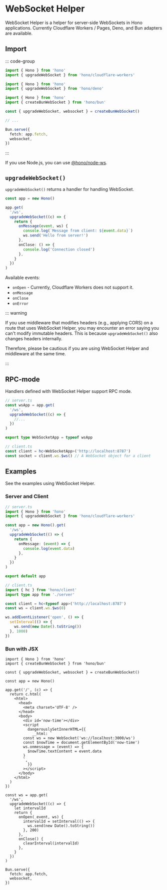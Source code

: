 # WebSocket Helper

WebSocket Helper is a helper for server-side WebSockets in Hono applications.
Currently Cloudflare Workers / Pages, Deno, and Bun adapters are available.

## Import

::: code-group

```ts [Cloudflare Workers]
import { Hono } from 'hono'
import { upgradeWebSocket } from 'hono/cloudflare-workers'
```

```ts [Deno]
import { Hono } from 'hono'
import { upgradeWebSocket } from 'hono/deno'
```

```ts [Bun]
import { Hono } from 'hono'
import { createBunWebSocket } from 'hono/bun'

const { upgradeWebSocket, websocket } = createBunWebSocket()

// ...

Bun.serve({
  fetch: app.fetch,
  websocket,
})
```

:::

If you use Node.js, you can use [@hono/node-ws](https://github.com/honojs/middleware/tree/main/packages/node-ws).

## `upgradeWebSocket()`

`upgradeWebSocket()` returns a handler for handling WebSocket.

```ts
const app = new Hono()

app.get(
  '/ws',
  upgradeWebSocket((c) => {
    return {
      onMessage(event, ws) {
        console.log(`Message from client: ${event.data}`)
        ws.send('Hello from server!')
      },
      onClose: () => {
        console.log('Connection closed')
      },
    }
  })
)
```

Available events:

- `onOpen` - Currently, Cloudflare Workers does not support it.
- `onMessage`
- `onClose`
- `onError`

::: warning

If you use middleware that modifies headers (e.g., applying CORS) on a route that uses WebSocket Helper, you may encounter an error saying you can't modify immutable headers. This is because `upgradeWebSocket()` also changes headers internally.

Therefore, please be cautious if you are using WebSocket Helper and middleware at the same time.

:::

## RPC-mode

Handlers defined with WebSocket Helper support RPC mode.

```ts
// server.ts
const wsApp = app.get(
  '/ws',
  upgradeWebSocket((c) => {
    //...
  })
)

export type WebSocketApp = typeof wsApp

// client.ts
const client = hc<WebSocketApp>('http://localhost:8787')
const socket = client.ws.$ws() // A WebSocket object for a client
```

## Examples

See the examples using WebSocket Helper.

### Server and Client

```ts
// server.ts
import { Hono } from 'hono'
import { upgradeWebSocket } from 'hono/cloudflare-workers'

const app = new Hono().get(
  '/ws',
  upgradeWebSocket(() => {
    return {
      onMessage: (event) => {
        console.log(event.data)
      },
    }
  })
)

export default app
```

```ts
// client.ts
import { hc } from 'hono/client'
import type app from './server'

const client = hc<typeof app>('http://localhost:8787')
const ws = client.ws.$ws(0)

ws.addEventListener('open', () => {
  setInterval(() => {
    ws.send(new Date().toString())
  }, 1000)
})
```

### Bun with JSX

```tsx
import { Hono } from 'hono'
import { createBunWebSocket } from 'hono/bun'

const { upgradeWebSocket, websocket } = createBunWebSocket()

const app = new Hono()

app.get('/', (c) => {
  return c.html(
    <html>
      <head>
        <meta charset='UTF-8' />
      </head>
      <body>
        <div id='now-time'></div>
        <script
          dangerouslySetInnerHTML={{
            __html: `
        const ws = new WebSocket('ws://localhost:3000/ws')
        const $nowTime = document.getElementById('now-time')
        ws.onmessage = (event) => {
          $nowTime.textContent = event.data
        }
        `,
          }}
        ></script>
      </body>
    </html>
  )
})

const ws = app.get(
  '/ws',
  upgradeWebSocket((c) => {
    let intervalId
    return {
      onOpen(_event, ws) {
        intervalId = setInterval(() => {
          ws.send(new Date().toString())
        }, 200)
      },
      onClose() {
        clearInterval(intervalId)
      },
    }
  })
)

Bun.serve({
  fetch: app.fetch,
  websocket,
})
```
